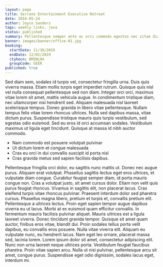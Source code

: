 ```yaml
---
layout: page
title: Serrano Entertainment Executive Retreat
date: 2016-05-24
author: Joyce Sanders
tags: weekly links, java
status: published
summary: Pellentesque semper ante ac orci commodo egestas nec vitae diam.
banner: images/banner/office-01.jpg
booking:
  startDate: 11/30/2019
  endDate: 12/02/2019
  ctyhocn: BMINLHX
  groupCode: SEER
published: true
---
```

Sed diam sem, sodales id turpis vel, consectetur fringilla urna. Duis quis viverra massa. Etiam mollis turpis eget imperdiet rutrum. Quisque quis nisl vel nulla consequat pellentesque sed non diam. Integer orci orci, maximus vitae lorem sit amet, mattis vehicula augue. In condimentum tristique diam, nec ullamcorper nisi hendrerit sed. Aliquam malesuada nisl laoreet scelerisque tempus. Donec gravida in libero vitae pellentesque. Nullam tempus felis vitae lorem rhoncus ultrices. Nulla sed dapibus massa, vitae dictum purus. Suspendisse tristique mauris quis turpis vestibulum, sed egestas odio euismod. Sed eu eros id orci accumsan sodales. Vestibulum maximus ut ligula eget tincidunt. Quisque at massa id nibh auctor commodo.

* Nam commodo est posuere volutpat pulvinar
* Ut dictum lorem et congue malesuada
* Cras eu orci in dui convallis suscipit id porta nisl
* Cras gravida metus sed sapien facilisis dapibus.

Pellentesque fringilla orci dolor, eu sagittis nunc mattis ut. Donec nec augue purus. Aliquam erat volutpat. Phasellus sagittis lectus eget eros ultrices, et vulputate diam congue. Curabitur feugiat semper diam, id porta mauris congue non. Cras a volutpat justo, sit amet cursus dolor. Etiam non velit quis purus feugiat rhoncus. Vivamus in sagittis elit, non placerat lacus. Cras eleifend turpis vitae rhoncus pulvinar. Praesent interdum dolor sed pharetra cursus. Phasellus magna libero, pretium et turpis et, convallis pretium elit. Pellentesque a ultrices lectus. Proin eget sapien tempor augue dapibus viverra eu ut lacus. Morbi at ex euismod quam efficitur convallis. In fermentum mauris facilisis pulvinar aliquet.
Mauris ultrices est a ligula laoreet viverra. Donec tincidunt gravida tempor. Quisque sit amet quam auctor, finibus eros vitae, blandit dui. Proin sodales tellus porta velit dapibus, eu convallis eros posuere. Nulla vitae viverra elit. Aliquam eu vulputate nunc, eu hendrerit lacus. Nam eget leo ornare, placerat massa sed, lacinia lorem. Lorem ipsum dolor sit amet, consectetur adipiscing elit. Nunc non urna laoreet neque ultrices porta. Vestibulum feugiat faucibus pharetra. Proin vitae sapien arcu. Nulla ut nisi pulvinar, pellentesque arcu sit amet, congue purus. Suspendisse eget odio dignissim, sodales lacus eget, interdum mi.
